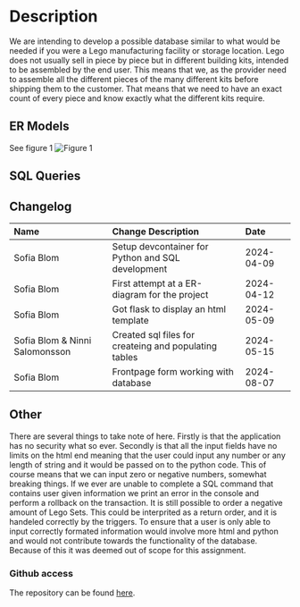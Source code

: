 # Description
We are intending to develop a possible database similar to what would be needed if you were a 
Lego manufacturing facility or storage location. Lego does not usually sell in piece by piece but 
in different building kits, intended to be assembled by the end user. This means that we, as the 
provider need to assemble all the different pieces of the many different kits before shipping them 
to the customer. That means that we need to have an exact count of every piece and know 
exactly what the different kits require. 

## ER Models
See figure 1
![Figure 1](./figures/Lego.png)

## SQL Queries

## Changelog

| Name| Change Description| Date|
|:----|:------------------|:----|
| Sofia Blom | Setup devcontainer for Python and SQL development | 2024-04-09 |
| Sofia Blom | First attempt at a ER-diagram for the project | 2024-04-12 |
| Sofia Blom | Got flask to display an html template | 2024-05-09 |
| Sofia Blom & Ninni Salomonsson | Created sql files for createing and populating tables | 2024-05-15 |
| Sofia Blom | Frontpage form working with database |2024-08-07|

## Other
There are several things to take note of here. Firstly is that the application has no security what so ever. Secondly is that all the input fields have no limits on the html end meaning that the user could input any number or any length of string and it would be passed on to the python code. This of course means that we can input zero or negative numbers, somewhat breaking things. If we ever are unable to complete a SQL command that contains user given information we print an error in the console and perform a rollback on the transaction. It is still possible to order a negative amount of Lego Sets. This could be interprited as a return order, and it is handeled correctly by the triggers. To ensure that a user is only able to input correctly formated information would involve more html and python and would not contribute towards the functionality of the database. Because of this it was deemed out of scope for this assignment. 

### Github access
The repository can be found [here](https://github.com/s02blom/LegoWebStore/). 